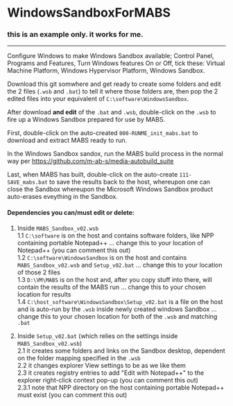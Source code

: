 # WindowsSandboxForMABS   

### this is an example only. it works for me.   
---

Configure Windows to make Windows Sandbox available; Control Panel, Programs and Features, Turn Windows features On or Off, tick these: Virtual Machine Platform, Windows Hypervisor Platform, Windows Sandbox.    

Download this git somwhere and get ready to create some folders and edit the 2 files (`.wsb` and `.bat`) to tell it where those folders are, then pop the 2 edited files into your equivalent of `C:\software\WindowsSandbox`.

After download **and edit** of the `.bat` and `.wsb`, double-click on the `.wsb` to fire up a Windows Sandbox prepared for use by MABS.   

First, double-click on the auto-created `000-RUNME_init_mabs.bat` to download and extract MABS ready to run.   

In the Windows Sandbox sandox, run the MABS build process in the normal way per https://github.com/m-ab-s/media-autobuild_suite

Last, when MABS has built, double-click on the auto-create `111-SAVE_mabs.bat` to save the results back to the host, whereupon one can close the Sandbox whereupon the Microsoft Windows Sandbox product auto-erases eveything in the Sandbox.   

#### Dependencies you can/must edit or delete:   

  1. Inside `MABS_Sandbox_v02.wsb`   
    1.1 `C:\software` is on the host and contains software folders, like NPP containing portable Notepad++ ... change this to your location of Notepad++ (you can comment this out)    
    1.2 `C:\software\WindowsSandbox` is on the host and contains `MABS_Sandbox_v02.wsb` and `Setup_v02.bat` ... change this to your location of those 2 files      
    1.3 `D:\VM\MABS` is on the host and, after you copy stuff into there, will contain the results of the MABS run ... change this to your chosen location for results      
    1.4 `C:\host_software\WindowsSandbox\Setup_v02.bat` is a file on the host and is auto-run by the `.wsb` inside newly created windows Sandbox ... change this to your chosen location for both of the `.wsb` and matching `.bat`    

  2. Inside `Setup_v02.bat` (which relies on the settings inside `MABS_Sandbox_v02.wsb`)   
    2.1 it creates some folders and links on the Sandbox desktop, dependent on the folder mapping specified in the `.wsb`   
    2.2 it changes explorer View settings to be as we like them   
    2.3 it creates registry entries to add "Edit with Notepad++" to the explorer right-click context pop-up  (you can comment this out)   
      2.3.1 note that NPP directory on the host containing portable Notepad++ must exist  (you can comment this out)   
